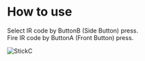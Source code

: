 # How to use

Select IR code by ButtonB (Side Button) press.   
Fire IR code by ButtonA (Front Button) press.   

![StickC](https://user-images.githubusercontent.com/6020549/59671353-79a0a980-91f8-11e9-9e87-bf8760172742.JPG)
